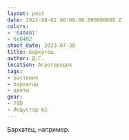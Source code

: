 ```yaml
---
layout: post
date: 2023-08-02 00:00:00.000000000 Z
colors:
- '040401'
- 6e0402
shoot_date: 2023-07-30
title: Бархатец
author: Д.Г.
location: Агрогородок
tags:
- растения
- бархатцы
- цветы
gear:
- 70D
- Индустар 61
---
```

Бархатец, например.

